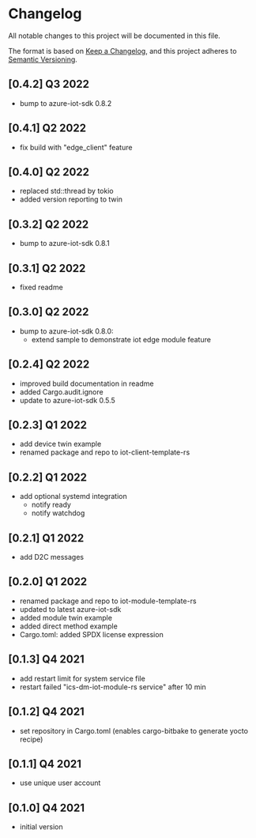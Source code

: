# Changelog

All notable changes to this project will be documented in this file.

The format is based on [Keep a Changelog](https://keepachangelog.com/en/1.0.0/),
and this project adheres to [Semantic Versioning](https://semver.org/spec/v2.0.0.html).

## [0.4.2] Q3 2022
 - bump to azure-iot-sdk 0.8.2

## [0.4.1] Q2 2022
 - fix build with "edge_client" feature

## [0.4.0] Q2 2022
 - replaced std::thread by tokio
 - added version reporting to twin

## [0.3.2] Q2 2022
 - bump to azure-iot-sdk 0.8.1

## [0.3.1] Q2 2022
 - fixed readme 

## [0.3.0] Q2 2022
 - bump to azure-iot-sdk 0.8.0:
   - extend sample to demonstrate iot edge module feature

## [0.2.4] Q2 2022
 - improved build documentation in readme
 - added Cargo.audit.ignore
 - update to azure-iot-sdk 0.5.5

## [0.2.3] Q1 2022
 - add device twin example
 - renamed package and repo to iot-client-template-rs

## [0.2.2] Q1 2022
 - add optional systemd integration
   - notify ready
   - notify watchdog

## [0.2.1] Q1 2022
 - add D2C messages 

## [0.2.0] Q1 2022
 - renamed package and repo to iot-module-template-rs
 - updated to latest azure-iot-sdk
 - added module twin example
 - added direct method example
 - Cargo.toml: added SPDX license expression

## [0.1.3] Q4 2021
 - add restart limit for system service file
 - restart failed "ics-dm-iot-module-rs service" after 10 min

## [0.1.2] Q4 2021
 - set repository in Cargo.toml (enables cargo-bitbake to generate yocto recipe)

## [0.1.1] Q4 2021
 - use unique user account

## [0.1.0] Q4 2021
 - initial version
